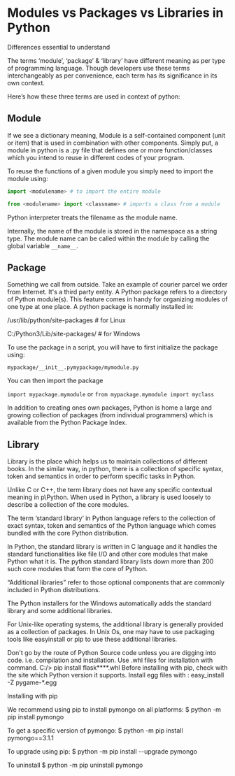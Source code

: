 # Modules vs Packages vs Libraries in Python

Differences essential to understand

The terms ‘module’, ‘package’ & ‘library’ have different meaning as per type of programming language. Though developers use these terms interchangeably as per convenience, each term has its significance in its own context.

Here’s how these three terms are used in context of python:

## Module

If we see a dictionary meaning, Module is a self-contained component (unit or item) that is used in combination with other components. Simply put, a module in python is a .py file that defines one or more function/classes which you intend to reuse in different codes of your program.

To reuse the functions of a given module you simply need to import the module using:

```py
import <modulename> # to import the entire module

from <modulename> import <classname> # imports a class from a module
```

Python interpreter treats the filename as the module name. 

Internally, the name of the  module is stored in the namespace as a string type. The module name can be called within the module by calling the global variable `__name__`.

## Package

Something we call from outside.  Take an example of courier parcel we order from Internet. It's a third party entity. 
A Python package refers to a directory of Python module(s). This feature comes in handy for organizing modules of one type at one place. A python package is normally installed in:

/usr/lib/python/site-packages # for Linux

C:/Python3/Lib/site-packages/ # for Windows

To use the package in a script, you will have to first initialize the package using:

`mypackage/__init__.pymypackage/mymodule.py` 

You can then import the package

`import mypackage.mymodule`
or
`from mypackage.mymodule import myclass`

In addition to creating ones own packages, Python is home a large and growing collection of packages (from individual programmers) which is available from the Python Package Index.

## Library

Library is the place which helps us to maintain collections of different books. In the similar way, in python, there is a collection of specific syntax, token and semantics in order to perform specific tasks in Python.

Unlike C or C++, the term library does not have any specific contextual meaning in p\Python. When used in Python, a library is used loosely to describe a collection of the core modules.

The term ‘standard library‘ in Python language refers to the collection of exact syntax, token and semantics of the Python language which comes bundled with the core Python distribution.

In Python, the standard library is written in C language and it handles the standard functionalities like file I/O and other core modules that make Python what it is. The python standard library lists down more than 200 such core modules that form the core of Python.

“Additional libraries” refer to those optional components that are commonly included in Python distributions.

The Python installers for the Windows automatically adds the standard library and some additional libraries.

For Unix-like operating systems, the additional library is generally provided as a collection of packages. In Unix Os, one may have to use packaging tools like easyinstall or pip to use these additional libraries.

Don't go by the route of Python Source code unless you are digging into code. i.e. compilation and installation.
Use .whl files for installation with command. C:/> pip install flask****.whl
Before installing with pip, check with the site which Python version it supports.
Install egg files with : easy_install -Z pygame-*.egg

Installing with pip

We recommend using pip to install pymongo on all platforms:
$ python -m pip install pymongo

To get a specific version of pymongo:
$ python -m pip install pymongo==3.1.1

To upgrade using pip:
$ python -m pip install --upgrade pymongo

To uninstall
$ python -m pip uninstall pymongo
